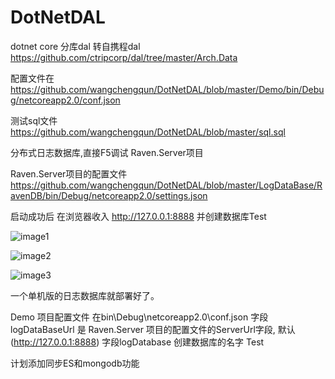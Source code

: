 # DotNetDAL
dotnet core 分库dal  转自携程dal https://github.com/ctripcorp/dal/tree/master/Arch.Data

配置文件在 https://github.com/wangchengqun/DotNetDAL/blob/master/Demo/bin/Debug/netcoreapp2.0/conf.json 

测试sql文件 https://github.com/wangchengqun/DotNetDAL/blob/master/sql.sql


分布式日志数据库,直接F5调试 Raven.Server项目

Raven.Server项目的配置文件 https://github.com/wangchengqun/DotNetDAL/blob/master/LogDataBase/RavenDB/bin/Debug/netcoreapp2.0/settings.json

启动成功后 在浏览器收入 http://127.0.0.1:8888 并创建数据库Test

![image1](https://github.com/wangchengqun/DotNetDAL/blob/master/Image/image1.png)

![image2](https://github.com/wangchengqun/DotNetDAL/blob/master/Image/image2.png)

![image3](https://github.com/wangchengqun/DotNetDAL/blob/master/Image/image3.png)

一个单机版的日志数据库就部署好了。


Demo 项目配置文件 在bin\Debug\netcoreapp2.0\conf.json 
字段logDataBaseUrl 是 Raven.Server 项目的配置文件的ServerUrl字段, 默认(http://127.0.0.1:8888)
字段logDatabase 创建数据库的名字 Test


计划添加同步ES和mongodb功能







